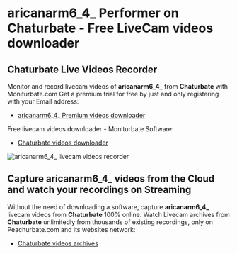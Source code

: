 # aricanarm6_4_ Performer on Chaturbate - Free LiveCam videos downloader

## Chaturbate Live Videos Recorder

Monitor and record livecam videos of **aricanarm6_4_** from **Chaturbate** with Moniturbate.com
Get a premium trial for free by just and only registering with your Email address:
* [aricanarm6_4_ Premium videos downloader](https://moniturbate.com/request-demo-licence-key.html)

Free livecam videos downloader - Moniturbate Software:
* [Chaturbate videos downloader](https://moniturbate.com/moniturbate-download-software.html)

![aricanarm6_4_ livecam videos recorder](https://peachurnet.com/templates/moniturbate-software.png)


## Capture aricanarm6_4_ videos from the Cloud and watch your recordings on Streaming

Without the need of downloading a software, capture **aricanarm6_4_** livecam videos from **Chaturbate** 100% online.
Watch Livecam archives from **Chaturbate** unlimitedly from thousands of existing recordings, only on Peachurbate.com and its websites network:
* [Chaturbate videos archives](https://peachurnet.com/)